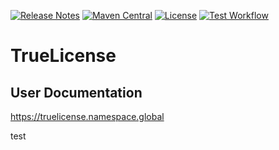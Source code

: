[![Release Notes](https://img.shields.io/github/v/release/christian-schlichtherle/truelicense)](https://github.com/christian-schlichtherle/truelicense/releases/latest)
[![Maven Central](https://img.shields.io/maven-central/v/global.namespace.truelicense/truelicense)](https://search.maven.org/search?q=g:global.namespace.truelicense) 
[![License](https://img.shields.io/github/license/christian-schlichtherle/truelicense)](https://github.com/christian-schlichtherle/truelicense/blob/master/LICENSE)
[![Test Workflow](https://github.com/christian-schlichtherle/truelicense/workflows/test/badge.svg)](https://github.com/christian-schlichtherle/truelicense/actions?query=workflow%3Atest)

# TrueLicense

## User Documentation

https://truelicense.namespace.global

test
